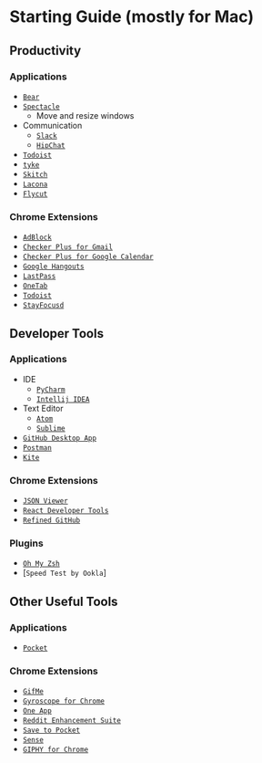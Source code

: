 # Starting Guide (mostly for Mac)

## Productivity

### Applications

* [`Bear`](http://www.bear-writer.com/)
* [`Spectacle`](https://www.spectacleapp.com/)
  * Move and resize windows
* Communication
  * [`Slack`](https://slack.com/downloads/osx)
  * [`HipChat`](https://www.hipchat.com/downloads)
* [`Todoist`](https://en.todoist.com/downloads)
* [`tyke`](tyke.io)
* [`Skitch`](https://itunes.apple.com/us/app/skitch-snap-mark-up-share/id425955336?mt=12)
* [`Lacona`](https://www.lacona.io)
* [`Flycut`](https://github.com/TermiT/Flycut)

### Chrome Extensions

* [`AdBlock`](https://chrome.google.com/webstore/detail/adblock/gighmmpiobklfepjocnamgkkbiglidom?hl=en-US)
* [`Checker Plus for Gmail`](https://chrome.google.com/webstore/detail/checker-plus-for-gmail/oeopbcgkkoapgobdbedcemjljbihmemj?hl=en-US)
* [`Checker Plus for Google Calendar`](https://chrome.google.com/webstore/detail/checker-plus-for-google-c/hkhggnncdpfibdhinjiegagmopldibha?hl=en-US)
* [`Google Hangouts`](https://chrome.google.com/webstore/detail/google-hangouts/nckgahadagoaajjgafhacjanaoiihapd?hl=en-US)
* [`LastPass`](https://chrome.google.com/webstore/detail/lastpass-free-password-ma/hdokiejnpimakedhajhdlcegeplioahd?hl=en-US)
* [`OneTab`](https://chrome.google.com/webstore/detail/onetab/chphlpgkkbolifaimnlloiipkdnihall?hl=en)
* [`Todoist`](https://chrome.google.com/webstore/detail/todoist-to-do-list-and-ta/jldhpllghnbhlbpcmnajkpdmadaolakh?hl=en)
* [`StayFocusd`](https://chrome.google.com/webstore/detail/stayfocusd/laankejkbhbdhmipfmgcngdelahlfoji?hl=en)

## Developer Tools

### Applications

* IDE
  * [`PyCharm`](https://www.jetbrains.com/pycharm/)
  * [`Intellij IDEA`](https://www.jetbrains.com/idea/)
* Text Editor
  * [`Atom`](https://atom.io/)
  * [`Sublime`](https://www.sublimetext.com/3)
* [`GitHub Desktop App`](https://desktop.github.com/)
* [`Postman`](https://www.getpostman.com/)
* [`Kite`](https://kite.com)

### Chrome Extensions

* [`JSON Viewer`](https://chrome.google.com/webstore/detail/json-viewer/gbmdgpbipfallnflgajpaliibnhdgobh?hl=en)
* [`React Developer Tools`](https://chrome.google.com/webstore/detail/react-developer-tools/fmkadmapgofadopljbjfkapdkoienihi?hl=en)
* [`Refined GitHub`](https://chrome.google.com/webstore/detail/refined-github/hlepfoohegkhhmjieoechaddaejaokhf?hl=en)

### Plugins

* [`Oh My Zsh`](https://github.com/robbyrussell/oh-my-zsh)
* [`Speed Test by Ookla`]

## Other Useful Tools

### Applications

* [`Pocket`](https://getpocket.com/apps/desktop/)

### Chrome Extensions

* [`GifMe`](https://chrome.google.com/webstore/detail/gifme/aeblbmdigihnlnnmoejhagmpihfjdaab?hl=en)
* [`Gyroscope for Chrome`](https://chrome.google.com/webstore/detail/gyroscope-for-chrome/ifakdojghbjeahenejfpgdfhhcmjgfle?hl=en)
* [`One App`](https://chrome.google.com/webstore/detail/one-app/bnklinlebikadkjhgaekijmlecannfpm?hl=en)
* [`Reddit Enhancement Suite`](https://chrome.google.com/webstore/detail/reddit-enhancement-suite/kbmfpngjjgdllneeigpgjifpgocmfgmb?hl=en)
* [`Save to Pocket`](https://chrome.google.com/webstore/detail/save-to-pocket/niloccemoadcdkdjlinkgdfekeahmflj?hl=en)
* [`Sense`](https://chrome.google.com/webstore/detail/sense-beta/lhjgkmllcaadmopgmanpapmpjgmfcfig?hl=en)
* [`GIPHY for Chrome`](https://chrome.google.com/webstore/detail/giphy-for-chrome/jlleokkdhkflpmghiioglgmnminbekdi?hl=en)
